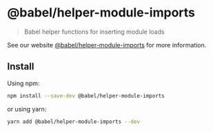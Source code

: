 # @babel/helper-module-imports

> Babel helper functions for inserting module loads

See our website [@babel/helper-module-imports](https://babeljs.io/docs/en/next/babel-helper-module-imports.html) for more information.

## Install

Using npm:

```bash
npm install --save-dev @babel/helper-module-imports
```

or using yarn:

```bash
yarn add @babel/helper-module-imports --dev
```

